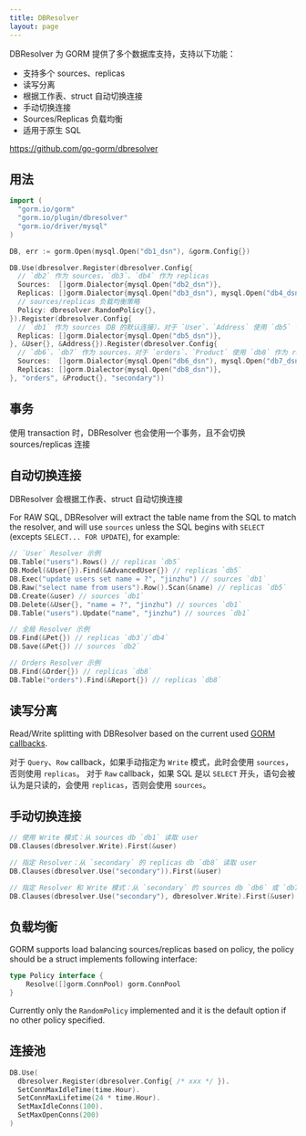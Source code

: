 ```yaml
---
title: DBResolver
layout: page
---
```


DBResolver 为 GORM 提供了多个数据库支持，支持以下功能：

* 支持多个 sources、replicas
* 读写分离
* 根据工作表、struct 自动切换连接
* 手动切换连接
* Sources/Replicas 负载均衡
* 适用于原生 SQL

https://github.com/go-gorm/dbresolver

## 用法

```go
import (
  "gorm.io/gorm"
  "gorm.io/plugin/dbresolver"
  "gorm.io/driver/mysql"
)

DB, err := gorm.Open(mysql.Open("db1_dsn"), &gorm.Config{})

DB.Use(dbresolver.Register(dbresolver.Config{
  // `db2` 作为 sources，`db3`、`db4` 作为 replicas
  Sources:  []gorm.Dialector{mysql.Open("db2_dsn")},
  Replicas: []gorm.Dialector{mysql.Open("db3_dsn"), mysql.Open("db4_dsn")},
  // sources/replicas 负载均衡策略
  Policy: dbresolver.RandomPolicy{},
}).Register(dbresolver.Config{
  // `db1` 作为 sources（DB 的默认连接），对于 `User`、`Address` 使用 `db5` 作为 replicas
  Replicas: []gorm.Dialector{mysql.Open("db5_dsn")},
}, &User{}, &Address{}).Register(dbresolver.Config{
  // `db6`、`db7` 作为 sources，对于 `orders`、`Product` 使用 `db8` 作为 replicas
  Sources:  []gorm.Dialector{mysql.Open("db6_dsn"), mysql.Open("db7_dsn")},
  Replicas: []gorm.Dialector{mysql.Open("db8_dsn")},
}, "orders", &Product{}, "secondary"))
```

## 事务

使用 transaction 时，DBResolver 也会使用一个事务，且不会切换 sources/replicas 连接

## 自动切换连接

DBResolver 会根据工作表、struct 自动切换连接

For RAW SQL, DBResolver will extract the table name from the SQL to match the resolver, and will use `sources` unless the SQL begins with `SELECT` (excepts `SELECT... FOR UPDATE`), for example:

```go
// `User` Resolver 示例
DB.Table("users").Rows() // replicas `db5`
DB.Model(&User{}).Find(&AdvancedUser{}) // replicas `db5`
DB.Exec("update users set name = ?", "jinzhu") // sources `db1`
DB.Raw("select name from users").Row().Scan(&name) // replicas `db5`
DB.Create(&user) // sources `db1`
DB.Delete(&User{}, "name = ?", "jinzhu") // sources `db1`
DB.Table("users").Update("name", "jinzhu") // sources `db1`

// 全局 Resolver 示例
DB.Find(&Pet{}) // replicas `db3`/`db4`
DB.Save(&Pet{}) // sources `db2`

// Orders Resolver 示例
DB.Find(&Order{}) // replicas `db8`
DB.Table("orders").Find(&Report{}) // replicas `db8`
```

## 读写分离

Read/Write splitting with DBResolver based on the current used [GORM callbacks](https://gorm.io/docs/write_plugins.html).

对于 `Query`、`Row` callback，如果手动指定为 `Write` 模式，此时会使用 `sources`，否则使用 `replicas`。 对于 `Raw` callback，如果 SQL 是以 `SELECT` 开头，语句会被认为是只读的，会使用 `replicas`，否则会使用 `sources`。

## 手动切换连接

```go
// 使用 Write 模式：从 sources db `db1` 读取 user
DB.Clauses(dbresolver.Write).First(&user)

// 指定 Resolver：从 `secondary` 的 replicas db `db8` 读取 user
DB.Clauses(dbresolver.Use("secondary")).First(&user)

// 指定 Resolver 和 Write 模式：从 `secondary` 的 sources db `db6` 或 `db7` 读取 user
DB.Clauses(dbresolver.Use("secondary"), dbresolver.Write).First(&user)
```

## 负载均衡

GORM supports load balancing sources/replicas based on policy, the policy should be a struct implements following interface:

```go
type Policy interface {
    Resolve([]gorm.ConnPool) gorm.ConnPool
}
```

Currently only the `RandomPolicy` implemented and it is the default option if no other policy specified.

## 连接池

```go
DB.Use(
  dbresolver.Register(dbresolver.Config{ /* xxx */ }).
  SetConnMaxIdleTime(time.Hour).
  SetConnMaxLifetime(24 * time.Hour).
  SetMaxIdleConns(100).
  SetMaxOpenConns(200)
)
```
